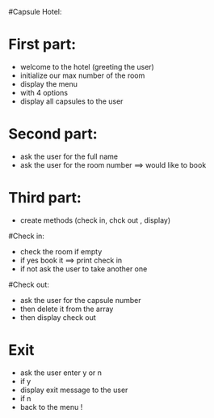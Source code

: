 #Capsule Hotel:

# First part:

- welcome to the hotel (greeting the user)
- initialize our max number of the room
- display the menu
- with 4 options
- display all capsules to the user


# Second part:

- ask the user for the full name
- ask the user for the room number ==> would like to book

# Third part:
- create methods (check in, chck out , display)

#Check in:

- check the room if empty
- if yes book it ==> print check in
- if not ask the user to take another one

#Check out:

- ask the user for the capsule number
- then delete it from the array
- then display check out

# Exit
- ask the user enter y or n
- if y
- display exit message to the user
- if n
- back to the menu !